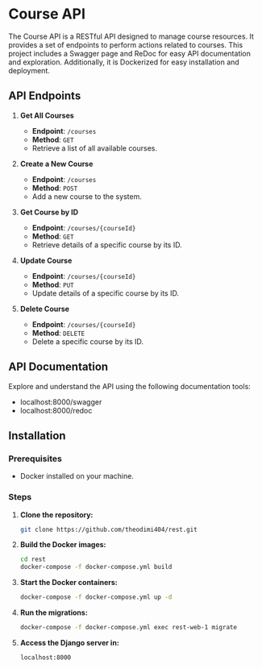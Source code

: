 # Course API

The Course API is a RESTful API designed to manage course resources. It provides a set of endpoints to perform actions related to courses. This project includes a Swagger page and ReDoc for easy API documentation and exploration. Additionally, it is Dockerized for easy installation and deployment.

## API Endpoints

1. **Get All Courses**
   - **Endpoint**: `/courses`
   - **Method**: `GET`
   - Retrieve a list of all available courses.

2. **Create a New Course**
   - **Endpoint**: `/courses`
   - **Method**: `POST`
   - Add a new course to the system.

3. **Get Course by ID**
   - **Endpoint**: `/courses/{courseId}`
   - **Method**: `GET`
   - Retrieve details of a specific course by its ID.

4. **Update Course**
   - **Endpoint**: `/courses/{courseId}`
   - **Method**: `PUT`
   - Update details of a specific course by its ID.

5. **Delete Course**
   - **Endpoint**: `/courses/{courseId}`
   - **Method**: `DELETE`
   - Delete a specific course by its ID.

## API Documentation

Explore and understand the API using the following documentation tools:

- localhost:8000/swagger
- localhost:8000/redoc

## Installation

### Prerequisites

- Docker installed on your machine.

### Steps

1. **Clone the repository:**

   ```bash
   git clone https://github.com/theodimi404/rest.git

2. **Build the Docker images:**

   ```bash
   cd rest
   docker-compose -f docker-compose.yml build
   
3. **Start the Docker containers:**

   ```bash
   docker-compose -f docker-compose.yml up -d
   
4. **Run the migrations:**

   ```bash
   docker-compose -f docker-compose.yml exec rest-web-1 migrate
   
5. **Access the Django server in:**

   ```bash
   localhost:8000